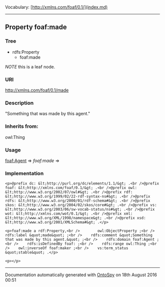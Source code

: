 Vocabulary: [http://xmlns.com/foaf/0.1/](index.md) 



---	
	




    


## Property foaf:made


### Tree

* rdfs:Property
    * foaf:made





*NOTE* this is a leaf node.


### URI
http://xmlns.com/foaf/0.1/made

### Description
&quot;Something that was made by this agent.&quot;


### Inherits from:
owl:Thing



### Usage


[foaf:Agent](class-4-foafagent.md) 
=&gt;&nbsp;_foaf:made_&nbsp;=&gt;&nbsp;[](.md)

### Implementation
```
<p>@prefix dc: &lt;http://purl.org/dc/elements/1.1/&gt; .<br />@prefix foaf: &lt;http://xmlns.com/foaf/0.1/&gt; .<br />@prefix owl: &lt;http://www.w3.org/2002/07/owl#&gt; .<br />@prefix rdf: &lt;http://www.w3.org/1999/02/22-rdf-syntax-ns#&gt; .<br />@prefix rdfs: &lt;http://www.w3.org/2000/01/rdf-schema#&gt; .<br />@prefix skos: &lt;http://www.w3.org/2004/02/skos/core#&gt; .<br />@prefix vs: &lt;http://www.w3.org/2003/06/sw-vocab-status/ns#&gt; .<br />@prefix wot: &lt;http://xmlns.com/wot/0.1/&gt; .<br />@prefix xml: &lt;http://www.w3.org/XML/1998/namespace&gt; .<br />@prefix xsd: &lt;http://www.w3.org/2001/XMLSchema#&gt; .</p>

<p>foaf:made a rdf:Property,<br />        owl:ObjectProperty ;<br />    rdfs:label &quot;made&quot; ;<br />    rdfs:comment &quot;Something that was made by this agent.&quot; ;<br />    rdfs:domain foaf:Agent ;<br />    rdfs:isDefinedBy foaf: ;<br />    rdfs:range owl:Thing ;<br />    owl:inverseOf foaf:maker ;<br />    vs:term_status &quot;stable&quot; .</p>

<p></p>
```










---

Documentation automatically generated with [OntoSpy](http://ontospy.readthedocs.org/ "Open") on 18th August 2016 00:51
